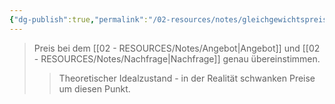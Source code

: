 ```yaml
---
{"dg-publish":true,"permalink":"/02-resources/notes/gleichgewichtspreis/","tags":["markt/preisbildung"],"noteIcon":"","updated":"2025-08-26T16:35:24.318+02:00"}
---
```


>Preis bei dem [[02 - RESOURCES/Notes/Angebot\|Angebot]] und [[02 - RESOURCES/Notes/Nachfrage\|Nachfrage]] genau übereinstimmen.
>>Theoretischer Idealzustand - in der Realität schwanken Preise um diesen Punkt.